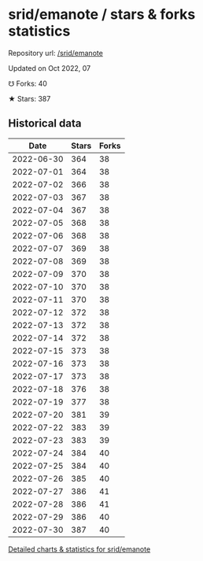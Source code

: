 # srid/emanote / stars & forks statistics

Repository url: [/srid/emanote](https://github.com/srid/emanote)

Updated on Oct 2022, 07

☋ Forks: 40

★ Stars: 387

## Historical data
| Date | Stars | Forks |
|------|-------|-------|
| 2022-06-30 | 364 | 38 | 
| 2022-07-01 | 364 | 38 | 
| 2022-07-02 | 366 | 38 | 
| 2022-07-03 | 367 | 38 | 
| 2022-07-04 | 367 | 38 | 
| 2022-07-05 | 368 | 38 | 
| 2022-07-06 | 368 | 38 | 
| 2022-07-07 | 369 | 38 | 
| 2022-07-08 | 369 | 38 | 
| 2022-07-09 | 370 | 38 | 
| 2022-07-10 | 370 | 38 | 
| 2022-07-11 | 370 | 38 | 
| 2022-07-12 | 372 | 38 | 
| 2022-07-13 | 372 | 38 | 
| 2022-07-14 | 372 | 38 | 
| 2022-07-15 | 373 | 38 | 
| 2022-07-16 | 373 | 38 | 
| 2022-07-17 | 373 | 38 | 
| 2022-07-18 | 376 | 38 | 
| 2022-07-19 | 377 | 38 | 
| 2022-07-20 | 381 | 39 | 
| 2022-07-22 | 383 | 39 | 
| 2022-07-23 | 383 | 39 | 
| 2022-07-24 | 384 | 40 | 
| 2022-07-25 | 384 | 40 | 
| 2022-07-26 | 385 | 40 | 
| 2022-07-27 | 386 | 41 | 
| 2022-07-28 | 386 | 41 | 
| 2022-07-29 | 386 | 40 | 
| 2022-07-30 | 387 | 40 | 


[Detailed charts & statistics for srid/emanote](https://reviewgithub.com/rep/srid/emanote)
